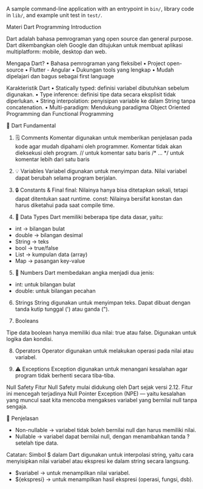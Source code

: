 A sample command-line application with an entrypoint in `bin/`, library code
in `lib/`, and example unit test in `test/`.

Materi Dart Programming Introduction

Dart adalah bahasa pemrograman yang open source dan general
purpose. Dart dikembangkan oleh Google dan ditujukan untuk
membuat aplikasi multiplatform: mobile, desktop dan web.

Mengapa Dart?
• Bahasa pemrograman yang fleksibel
• Project open-source
• Flutter - Angular
• Dukungan tools yang lengkap
• Mudah dipelajari dan bagus sebagai first language

Karakteristik Dart
• Statically typed: definisi variabel dibutuhkan sebelum digunakan.
• Type inference: definisi tipe data secara eksplisit tidak diperlukan.
• String interpolation: penyisipan variable ke dalam String tanpa concatenation.
• Multi-paradigm: Mendukung paradigma Object Oriented Programming dan
Functional Programming

📘 Dart Fundamental

1. 🗒️ Comments
Komentar digunakan untuk memberikan penjelasan pada kode agar mudah dipahami oleh programmer. Komentar tidak akan dieksekusi oleh program.
// untuk komentar satu baris
/* ... */ untuk komentar lebih dari satu baris

2. 💡 Variables
Variabel digunakan untuk menyimpan data. Nilai variabel dapat berubah selama program berjalan.

3. 🔒 Constants & Final
final: Nilainya hanya bisa ditetapkan sekali, tetapi dapat ditentukan saat runtime.
const: Nilainya bersifat konstan dan harus diketahui pada saat compile time.

4. 🔢 Data Types
Dart memiliki beberapa tipe data dasar, yaitu:
- int → bilangan bulat
- double → bilangan desimal
- String → teks
- bool → true/false
- List → kumpulan data (array)
- Map → pasangan key-value

5. 🧮 Numbers
Dart membedakan angka menjadi dua jenis:
- int: untuk bilangan bulat
- double: untuk bilangan pecahan

6. Strings
String digunakan untuk menyimpan teks.
Dapat dibuat dengan tanda kutip tunggal (') atau ganda (").

7. Booleans

Tipe data boolean hanya memiliki dua nilai: true atau false.
Digunakan untuk logika dan kondisi.

8. Operators
Operator digunakan untuk melakukan operasi pada nilai atau variabel.

9. ⚠️ Exceptions
Exception digunakan untuk menangani kesalahan agar program tidak berhenti secara tiba-tiba.

Null Safety
Fitur Null Safety mulai didukung oleh Dart sejak versi 2.12.
Fitur ini mencegah terjadinya Null Pointer Exception (NPE) — yaitu kesalahan yang muncul saat kita mencoba mengakses variabel yang bernilai null tanpa sengaja.

💬 Penjelasan
- Non-nullable → variabel tidak boleh bernilai null dan harus memiliki nilai.
- Nullable → variabel dapat bernilai null, dengan menambahkan tanda ? setelah tipe data.

Catatan:
Simbol $ dalam Dart digunakan untuk interpolasi string, yaitu cara menyisipkan nilai variabel atau ekspresi ke dalam string secara langsung.
- $variabel → untuk menampilkan nilai variabel.
- ${ekspresi} → untuk menampilkan hasil ekspresi (operasi, fungsi, dsb).